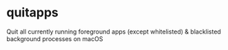 # quitapps
 Quit all currently running foreground apps (except whitelisted) & blacklisted background processes on macOS
